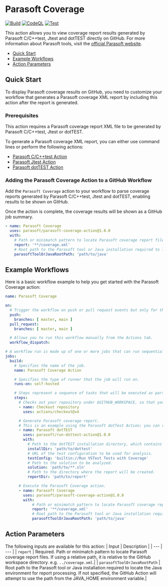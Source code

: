 # Parasoft Coverage

[![Build](https://github.com/parasoft/parasoft-coverage-action/actions/workflows/build.yml/badge.svg)](https://github.com/parasoft/parasoft-coverage-action/actions/workflows/build.yml)
[![CodeQL](https://github.com/parasoft/parasoft-coverage-action/actions/workflows/codeql-analysis.yml/badge.svg)](https://github.com/parasoft/parasoft-coverage-action/actions/workflows/codeql-analysis.yml)
[![Test](https://github.com/parasoft/parasoft-coverage-action/actions/workflows/test.yml/badge.svg)](https://github.com/parasoft/parasoft-coverage-action/actions/workflows/test.yml)

This action allows you to view coverage report results generated by Parasoft C/C++test, Jtest and dotTEST directly on GitHub.
For more information about Parasoft tools, visit the [official Parasoft website](http://www.parasoft.com).

- [Quick Start](#quick-start)
- [Example Workflows](#example-workflows)
- [Action Parameters](#action-parameters)

## Quick Start

To display Parasoft coverage results on GitHub, you need to customize your workflow that generates a Parasoft coverage XML report by including this action after the report is generated.

### Prerequisites
This action requires a Parasoft coverage report XML file to be generated by Parasoft C/C++test, Jtest or dotTEST.

To generate a Parasoft coverage XML report, you can either use command lines or perform the following actions:
- [Parasoft C/C++test Action](https://github.com/parasoft/run-cpptest-action/blob/master/README.md)
- [Parasoft Jtest Action](https://github.com/parasoft/run-jtest-action/blob/main/README.md)
- [Parasoft dotTEST Action](https://github.com/parasoft/run-dottest-action/blob/master/README.md)

### Adding the Parasoft Coverage Action to a GitHub Workflow
Add the `Parasoft Coverage` action to your workflow to parse coverage reports generated by Parasoft C/C++test, Jtest and dotTEST, enabling results to be shown on GitHub.

Once the action is complete, the coverage results will be shown as a GitHub job summary.

```yaml
- name: Parasoft Coverage
  uses: parasoft/parasoft-coverage-action@1.0.0
  with:
    # Path or minimatch pattern to locate Parasoft coverage report files. If using a relative path, it is relative to the GitHub workspace directory.
    report: '**/coverage.xml'
    # Root path to the Parasoft tool or Java installation required to locate the Java environment for report processing. If not specified, the GitHub Action will attempt to use the path from the JAVA_HOME environment variable.
    parasoftToolOrJavaRootPath: 'path/to/java'
```

## Example Workflows

Here is a basic workflow example to help you get started with the Parasoft Coverage action:

```yaml
name: Parasoft Coverage

on:
  # Trigger the workflow on push or pull request events but only for the master (main) branch.
  push:
    branches: [ master, main ]
  pull_request:
    branches: [ master, main ]

  # Allows you to run this workflow manually from the Actions tab.
  workflow_dispatch:

# A workflow run is made up of one or more jobs that can run sequentially or in parallel.
jobs:
  build:
    # Specifies the name of the job.
    name: Parasoft Coverage Action

    # Specifies the type of runner that the job will run on.
    runs-on: self-hosted

    # Steps represent a sequence of tasks that will be executed as part of the job.
    steps:
      # Checks out your repository under $GITHUB_WORKSPACE, so that your job can access it.
      - name: Checkout repository
        uses: actions/checkout@v4

      # Generate Parasoft coverage report.
      # This is an example using the Parasoft dotTest Action; you can replace it with other actions as needed.
      - name: Parasoft dotTEST
        uses: parasoft/run-dottest-action@1.0.0
        with:
          # Path to the dotTEST installation directory, which contains dottestcli.exe.
          installDir: 'path/to/dottest'
          # URL of the test configuration to be used for analysis.
          testConfig: 'builtin://Run VSTest Tests with Coverage'
          # Path to the solution to be analyzed.
          solution: 'path/to/**.sln'
          # Path to the directory where the report will be created.
          reportDir: 'path/to/report'

      # Execute the Parasoft Coverage action.
      - name: Parasoft Coverage
        uses: parasoft/parasoft-coverage-action@1.0.0
        with:
            # Path or minimatch pattern to locate Parasoft coverage report files. If using a relative path, it is relative to the GitHub workspace directory.
            report: '**/coverage.xml'
            # Root path to the Parasoft tool or Java installation required to locate the Java environment for report processing. If not specified, the GitHub Action will attempt to use the path from the JAVA_HOME environment variable.
            parasoftToolOrJavaRootPath: 'path/to/java'
```

## Action Parameters
The following inputs are available for this action:
| Input | Description |
| --- | --- |
| `report` | Required. Path or minimatch pattern to locate Parasoft coverage report files. If using a relative path, it is relative to the GitHub workspace directory. e.g. `../coverage.xml`.|
| `parasoftToolOrJavaRootPath` | Root path to the Parasoft tool or Java installation required to locate the Java environment for report processing. If not specified, the GitHub Action will attempt to use the path from the JAVA_HOME environment variable.|

